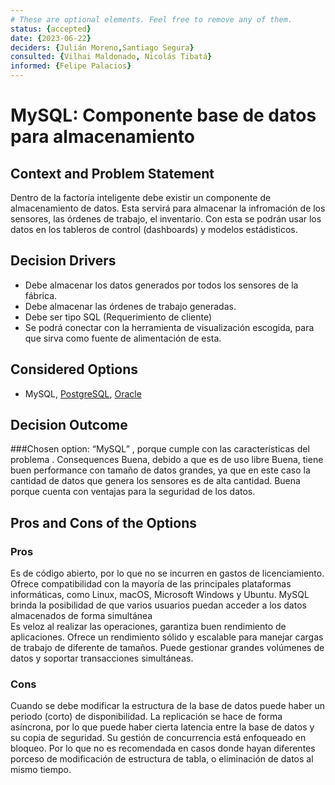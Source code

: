 ```yaml
---
# These are optional elements. Feel free to remove any of them.
status: {accepted}
date: {2023-06-22}
deciders: {Julián Moreno,Santiago Segura}
consulted: {Vilhai Maldonado, Nicolás Tibatá}
informed: {Felipe Palacios}
---
```

# MySQL: Componente base de datos para almacenamiento

## Context and Problem Statement

Dentro de la factoría inteligente debe existir un componente de almacenamiento de datos. Esta servirá para almacenar la infromación de los sensores, las órdenes de trabajo, el inventario. Con esta se podrán usar los datos en los tableros de control (dashboards) y modelos estádisticos. 

<!-- This is an optional element. Feel free to remove. -->
## Decision Drivers

* Debe almacenar los datos generados por todos los sensores de la fábrica. 
* Debe almacenar las órdenes de trabajo generadas. 
* Debe ser tipo SQL (Requerimiento de cliente)
* Se podrá conectar con la herramienta de visualización escogida, para que sirva como fuente de alimentación de esta. 

## Considered Options

* MySQL, [PostgreSQL](MADR_3_2_1,md), [Oracle](MADR_3_2_3.md)


<!-- This is an optional element. Feel free to remove. -->
## Decision Outcome

###Chosen option: “MySQL” , porque cumple con las características del problema .
Consequences
Buena,  debido a que es de uso libre
Buena, tiene buen performance con tamaño de datos grandes, ya que en este caso la cantidad de datos que genera los sensores es de alta cantidad. 
Buena porque cuenta con ventajas para la seguridad de los datos.

## Pros and Cons of the Options

### Pros

Es de código abierto, por lo que no se incurren en gastos de licenciamiento. 
Ofrece compatibilidad con la mayoría de las principales plataformas informáticas, como Linux, macOS, Microsoft Windows y Ubuntu.
MySQL brinda la posibilidad de que varios usuarios puedan acceder a los datos almacenados de forma simultánea  
Es veloz al realizar las operaciones, garantiza buen rendimiento de aplicaciones.
Ofrece un rendimiento sólido y escalable para manejar cargas de trabajo de diferente de tamaños. 
Puede gestionar grandes volúmenes de datos y soportar transacciones simultáneas. 

### Cons

Cuando se debe modificar la estructura de la base de datos puede haber un periodo (corto) de disponibilidad. 
La replicación se hace de forma asíncrona, por lo que puede haber cierta latencia entre la base de datos y su copia de seguridad. 
Su gestión de concurrencia está enfoqueado en bloqueo. Por lo que no es recomendada en casos donde hayan diferentes porceso de modificación de estructura de tabla, o eliminación de datos al mismo tiempo. 

